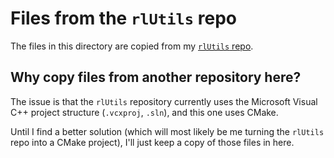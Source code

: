 # Files from the `rlUtils` repo

The files in this directory are copied from my [`rlUtils` repo](https://rle.sh/git-repo/rlUtils).


## Why copy files from another repository here?

The issue is that the `rlUtils` repository currently uses the Microsoft Visual C++ project structure
(`.vcxproj`, `.sln`), and this one uses CMake.

Until I find a better solution (which will most likely be me turning the `rlUtils` repo into a CMake
project), I'll just keep a copy of those files in here.
